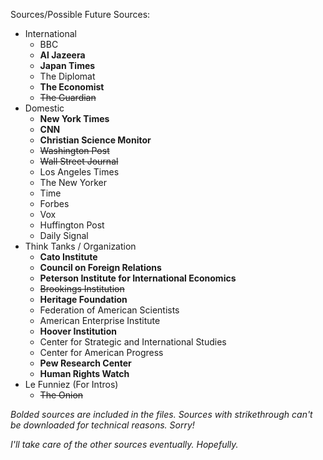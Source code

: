 Sources/Possible Future Sources:
 * International
   * BBC
   * **Al Jazeera**
   * **Japan Times**
   * The Diplomat
   * **The Economist**
   * ~~The Guardian~~
 * Domestic
   * **New York Times**
   * **CNN**
   * **Christian Science Monitor**
   * ~~Washington Post~~
   * ~~Wall Street Journal~~
   * Los Angeles Times
   * The New Yorker
   * Time
   * Forbes
   * Vox
   * Huffington Post
   * Daily Signal
 * Think Tanks / Organization
   * **Cato Institute**
   * **Council on Foreign Relations**
   * **Peterson Institute for International Economics**
   * ~~Brookings Institution~~
   * **Heritage Foundation**
   * Federation of American Scientists
   * American Enterprise Institute
   * **Hoover Institution**
   * Center for Strategic and International Studies
   * Center for American Progress
   * **Pew Research Center**
   * **Human Rights Watch**
 * Le Funniez (For Intros)
   * ~~The Onion~~


_Bolded sources are included in the files. Sources with strikethrough can't be downloaded for technical reasons. Sorry!_

_I'll take care of the other sources eventually. Hopefully._
